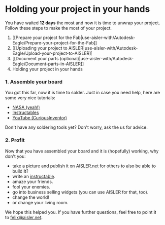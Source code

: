<!-- --- title: Using Autodesk Eagle with AISLER: Holding your project in your hands -->
# Holding your project in your hands #
You have waited **12 days** the most and now it is time to unwrap your project. Follow these steps to make the most of your project.

1. [[Prepare your project for the Fab|use-aisler-with/Autodesk-Eagle/Prepare-your-project-for-the-Fab]]
2. [[Uploading your project to AISLER|use-aisler-with/Autodesk-Eagle/Upload-your-project-to-AISLER]]
3. [[Document your parts (optional)|use-aisler-with/Autodesk-Eagle/Document-parts-in-AISLER]]
4. Holding your project in your hands

### 1. Assemble your board ###

You got this far, now it is time to solder. Just in case you need help, here are some very nice tutorials:

- [NASA (yeah!)](http://radiojove.gsfc.nasa.gov/telescope/soldering.htm)
- [Instructables](http://www.instructables.com/id/How-to-solder/)
- [YouTube (CuriousInventor)](http://www.youtube.com/watch?v=I_NU2ruzyc4&feature=related)

Don't have any soldering tools yet? Don't worry, ask the us for advice.

### 2. Profit

Now that you have assembled your board and it is (hopefully) working, why don't you:

- take a picture and publish it on AISLER.net for others to also be able to build it?
- write an [instructable](http://www.instructables.com/).
- amaze your friends.
- fool your enemies.
- go into business selling widgets (you can use AISLER for that, too).
- change the world!
- or change your living room.

We hope this helped you. If you have further questions, feel free to point it to [felix@aisler.net](mailto:felix@aisler.net).
